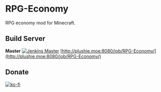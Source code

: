 # RPG-Economy

RPG economy mod for Minecraft. 

## Build Server
**Master**
[![Jenkins Master](https://img.shields.io/jenkins/s/http/plushie.moe:8080/job/RPG-Economy.svg)](http://plushie.moe:8080/job/RPG-Economy/)
[http://plushie.moe:8080/job/RPG-Economy/](http://plushie.moe:8080/job/RPG-Economy/)

## Donate
[![ko-fi](https://www.ko-fi.com/img/githubbutton_sm.svg)](https://ko-fi.com/K3K3WVTZ)